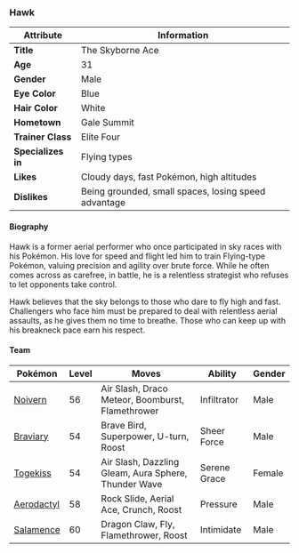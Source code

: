 ### Hawk
| Attribute     | Information |
|--------------|------------|
| **Title**    | The Skyborne Ace |
| **Age**      | 31 |
| **Gender**   | Male |
| **Eye Color**| Blue |
| **Hair Color** | White |
| **Hometown** | Gale Summit |
| **Trainer Class** | Elite Four |
| **Specializes in** | Flying types |
| **Likes** | Cloudy days, fast Pokémon, high altitudes |
| **Dislikes** | Being grounded, small spaces, losing speed advantage |

#### Biography
Hawk is a former aerial performer who once participated in sky races with his Pokémon. His love for speed and flight led him to train Flying-type Pokémon, valuing precision and agility over brute force. While he often comes across as carefree, in battle, he is a relentless strategist who refuses to let opponents take control.

Hawk believes that the sky belongs to those who dare to fly high and fast. Challengers who face him must be prepared to deal with relentless aerial assaults, as he gives them no time to breathe. Those who can keep up with his breakneck pace earn his respect.

#### Team
| Pokémon | Level | Moves | Ability | Gender |
|---------|-------|-------|---------|--------|
| [Noivern](https://bulbapedia.bulbagarden.net/wiki/Noivern_(Pokémon)) | 56 | Air Slash, Draco Meteor, Boomburst, Flamethrower | Infiltrator | Male |
| [Braviary](https://bulbapedia.bulbagarden.net/wiki/Braviary_(Pokémon)) | 54 | Brave Bird, Superpower, U-turn, Roost | Sheer Force | Male |
| [Togekiss](https://bulbapedia.bulbagarden.net/wiki/Togekiss_(Pokémon)) | 54 | Air Slash, Dazzling Gleam, Aura Sphere, Thunder Wave | Serene Grace | Female |
| [Aerodactyl](https://bulbapedia.bulbagarden.net/wiki/Aerodactyl_(Pokémon)) | 58 | Rock Slide, Aerial Ace, Crunch, Roost | Pressure | Male |
| [Salamence](https://bulbapedia.bulbagarden.net/wiki/Salamence_(Pokémon)) | 60 | Dragon Claw, Fly, Flamethrower, Roost | Intimidate | Male |
